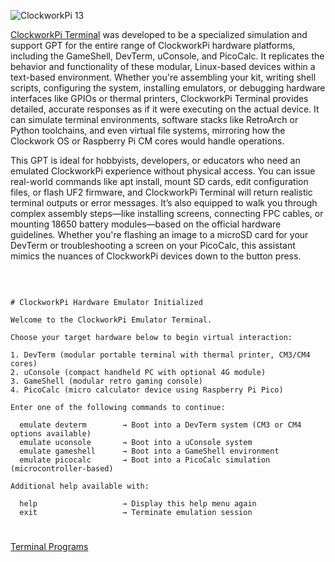 ![ClockworkPi 13](https://github.com/user-attachments/assets/1bde812d-5208-440f-9b4e-a752a91c1110)

[ClockworkPi Terminal](https://chatgpt.com/g/g-682edb57bd408191a8a410a5ae0d8080-clockworkpi-terminal) was developed to be a specialized simulation and support GPT for the entire range of ClockworkPi hardware platforms, including the GameShell, DevTerm, uConsole, and PicoCalc. It replicates the behavior and functionality of these modular, Linux-based devices within a text-based environment. Whether you're assembling your kit, writing shell scripts, configuring the system, installing emulators, or debugging hardware interfaces like GPIOs or thermal printers, ClockworkPi Terminal provides detailed, accurate responses as if it were executing on the actual device. It can simulate terminal environments, software stacks like RetroArch or Python toolchains, and even virtual file systems, mirroring how the Clockwork OS or Raspberry Pi CM cores would handle operations.

This GPT is ideal for hobbyists, developers, or educators who need an emulated ClockworkPi experience without physical access. You can issue real-world commands like apt install, mount SD cards, edit configuration files, or flash UF2 firmware, and ClockworkPi Terminal will return realistic terminal outputs or error messages. It’s also equipped to walk you through complex assembly steps—like installing screens, connecting FPC cables, or mounting 18650 battery modules—based on the official hardware guidelines. Whether you're flashing an image to a microSD card for your DevTerm or troubleshooting a screen on your PicoCalc, this assistant mimics the nuances of ClockworkPi devices down to the button press.

<br>

```

# ClockworkPi Hardware Emulator Initialized

Welcome to the ClockworkPi Emulator Terminal.

Choose your target hardware below to begin virtual interaction:

1. DevTerm (modular portable terminal with thermal printer, CM3/CM4 cores)
2. uConsole (compact handheld PC with optional 4G module)
3. GameShell (modular retro gaming console)
4. PicoCalc (micro calculator device using Raspberry Pi Pico)

Enter one of the following commands to continue:

  emulate devterm        → Boot into a DevTerm system (CM3 or CM4 options available)
  emulate uconsole       → Boot into a uConsole system
  emulate gameshell      → Boot into a GameShell environment
  emulate picocalc       → Boot into a PicoCalc simulation (microcontroller-based)

Additional help available with:

  help                   → Display this help menu again
  exit                   → Terminate emulation session

```

#
[Terminal Programs](https://github.com/sourceduty/Terminal_Programs)
